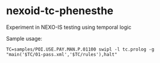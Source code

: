 # nexoid-tc-phenesthe
Experiment in NEXO-IS testing using temporal logic

Sample usage:

    TC=samples/POI.USE.PAY.MAN.P.01100 swipl -l tc.prolog -g "main('$TC/01-pass.xml','$TC/rules'),halt"

